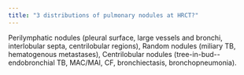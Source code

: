 ```yaml
---
title: "3 distributions of pulmonary nodules at HRCT?"
---
```

Perilymphatic nodules (pleural surface, large vessels and bronchi, interlobular septa, centrilobular regions), Random nodules (miliary TB, hematogenous metastases), Centrilobular nodules (tree-in-bud--endobronchial TB, MAC/MAI, CF, bronchiectasis, bronchopneumonia).

